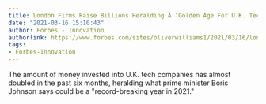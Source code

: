 ```yaml
---
title: London Firms Raise Billions Heralding A ‘Golden Age For U.K. Tech’
date: "2021-03-16 15:10:43"
author: Forbes - Innovation
authorlink: https://www.forbes.com/sites/oliverwilliams1/2021/03/16/london-firms-raise-billions-heralding-a-golden-age-for-uk-tech/
tags:
- Forbes-Innovation
---
```

The amount of money invested into U.K. tech companies has almost doubled in the past six months, heralding what prime minister Boris Johnson says could be a "record-breaking year in 2021."